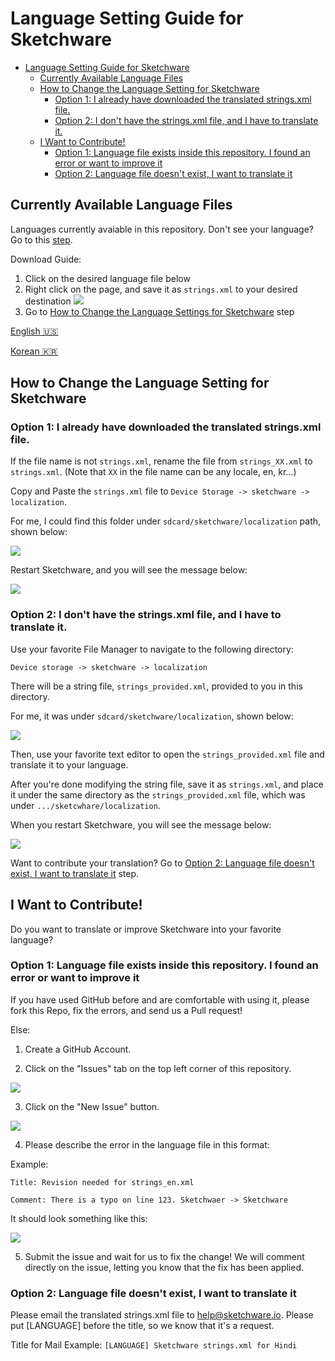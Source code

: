 # Language Setting Guide for Sketchware
- [Language Setting Guide for Sketchware](#language-setting-guide-for-sketchware)
    - [Currently Available Language Files](#currently-available-language-files)
    - [How to Change the Language Setting for Sketchware](#how-to-change-the-language-setting-for-sketchware)
        - [Option 1: I already have downloaded the translated strings.xml file.](#option-1-i-already-have-downloaded-the-translated-stringsxml-file)
        - [Option 2: I don't have the strings.xml file, and I have to translate it.](#option-2-i-dont-have-the-stringsxml-file-and-i-have-to-translate-it)
    - [I Want to Contribute!](#i-want-to-contribute)
        - [Option 1: Language file exists inside this repository. I found an error or  want to improve it](#lang-option1)
        - [Option 2: Language file doesn't exist, I want to translate it](#option-2-language-file-doesnt-exist-i-want-to-translate-it)


## Currently Available Language Files

Languages currently avaiable in this repository. Don't see your language? Go to this 
[step](#option-2-i-dont-have-the-stringsxml-file-and-i-have-to-translate-it).

Download Guide:

1. Click on the desired language file below
2. Right click on the page, and save it as `strings.xml` to your desired destination
![](https://github.com/sketchware/strings.xml/blob/master/screenshots/save_as.png)
3. Go to [How to Change the Language Settings for Sketchware](#how-to-change-the-language-setting-for-sketchware) step

[English 🇺🇸](https://raw.githubusercontent.com/sketchware/strings.xml/master/strings_en.xml)

[Korean 🇰🇷](https://raw.githubusercontent.com/sketchware/strings.xml/master/strings_kr.xml)


## How to Change the Language Setting for Sketchware

### Option 1: I already have downloaded the translated strings.xml file.

If the file name is not `strings.xml`, rename the file from `strings_XX.xml` to `strings.xml`. (Note that `XX` in the file name can be any locale, en, kr...)

Copy and Paste the `strings.xml` file to `Device Storage -> sketchware -> localization`.

For me, I could find this folder under `sdcard/sketchware/localization` path, shown below:

![](https://github.com/sketchware/strings.xml/blob/master/screenshots/localization.png)

Restart Sketchware, and you will see the message below:

![](https://github.com/sketchware/strings.xml/blob/master/screenshots/patch_complete.png)

### Option 2: I don't have the strings.xml file, and I have to translate it.

Use your favorite File Manager to navigate to the following directory:

`Device storage -> sketchware -> localization`

There will be a string file, `strings_provided.xml`, provided to you in this directory.

For me, it was under `sdcard/sketchware/localization`, shown below:

![](https://github.com/sketchware/strings.xml/blob/master/screenshots/localization.png)

Then, use your favorite text editor to open the `strings_provided.xml` file and translate it to your language.

After you're done modifying the string file, save it as `strings.xml`, and place it under the same directory as the `strings_provided.xml` file, which was under `.../sketcwhare/localization`.

When you restart Sketchware, you will see the message below:

![](https://github.com/sketchware/strings.xml/blob/master/screenshots/patch_complete.png)

Want to contribute your translation? Go to 
        [Option 2: Language file doesn't exist, I want to translate it](#option-2-language-file-doesnt-exist-i-want-to-translate-it) step.

## I Want to Contribute!

Do you want to translate or improve Sketchware into your favorite language?

### <a name="lang-option1"></a> Option 1: Language file exists inside this repository. I found an error or  want to improve it

If you have used GitHub before and are comfortable with using it, please fork this Repo, fix the errors, and send us a Pull request!

Else: 

1. Create a GitHub Account.

2. Click on the "Issues" tab on the top left corner of this repository.

![](https://github.com/sketchware/strings.xml/blob/master/screenshots/issues.png)

3. Click on the "New Issue" button.

![](https://github.com/sketchware/strings.xml/blob/master/screenshots/new_issues.png)

4. Please describe the error in the language file in this format:

Example: 

`Title: Revision needed for strings_en.xml`

`Comment: There is a typo on line 123. Sketchwaer -> Sketchware`

It should look something like this:

![](https://github.com/sketchware/strings.xml/blob/master/screenshots/issues_post.png)

5. Submit the issue and wait for us to fix the change! We will comment directly on the issue, letting you know that the fix has been applied.

### Option 2: Language file doesn't exist, I want to translate it

Please email the translated strings.xml file to [help@sketchware.io](mailto:help@sketchware.io). Please put [LANGUAGE] before the title, so we know that it's a request.

Title for Mail Example: `[LANGUAGE] Sketchware strings.xml for Hindi`

